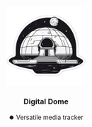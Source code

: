 <p align="center">
    <img src="digitaldome/static/img/logo.png" width="180">
    <h3 align="center">Digital Dome</h3>
    <p align="center">⏺️ Versatile media tracker</p>
</p>
